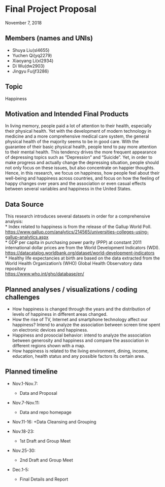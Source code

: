 Final Project Proposal
================
November 7, 2018

## Members (names and UNIs)

  - Shuya Liu(sl4655)
  - Yuchen Qi(yq2279)
  - Xiaoyang Li(xl2934)
  - Di Wu(dw2903)
  - Jingyu Fu(jf3286)

## Topic

Happiness

## Motivation and Intended Final Products

In living memory, people paid a lot of attention to their health,
especially their physical health. Yet with the development of modern
technology in medicine and a more comprehensive medical care system, the
general physical health of the majority seems to be in good care. With
the guarantee of their basic physical health, people tend to pay more
attention to their mental health. This tendency drives the more frequent
appearance of depressing topics such as “Depression” and “Suicide”. Yet,
in order to make progress and actually change the depressing situation,
people should not only focus on these issues, but also concentrate on
happier thoughts. Hence, in this research, we focus on happiness, how
people feel about their well-being and happiness across countries, and
focus on how the feeling of happy changes over years and the association
or even casual effects between several variables and happiness in the
United States.

## Data Source

This research introduces several datasets in order for a comprehensive
analysis:  
\* Index related to happiness is from the release of the Gallup World
Poll.  
<https://www.gallup.com/analytics/214565/universities-colleges-using-gallup-analytics.aspx>  
\* GDP per capita in purchasing power parity (PPP) at constant 2011
international dollar prices are from the World Development Indicators
(WDI).  
<https://datacatalog.worldbank.org/dataset/world-development-indicators>  
\* Healthy life expectancies at birth are based on the data extracted
from the World Health Organization’s (WHO) Global Health Observatory
data repository  
<https://www.who.int/gho/database/en/>

## Planned analyses / visualizations / coding challenges

  - How happiness is changed through the years and the distribution of
    levels of happiness in different areas changed.
  - How the rise of TV, Internet and smartphone technology affect our
    happiness? Intend to analyze the association between screen time
    spent on electronic devices and happiness.
  - Happiness and prosocial behavior: intend to analyze the association
    between generosity and happiness and compare the association in
    different regions shown with a map.
  - How happiness is related to the living environment, dining, income,
    education, health status and any possible factors its certain area.

## Planned timeline

  - Nov.1-Nov.7:
    
      - Data and Proposal

  - Nov.7-Nov.11:
    
      - Data and repo homepage

  - Nov.11-16: +Data Cleansing and Grouping

  - Nov.18-23:
    
      - 1st Draft and Group Meet

  - Nov.25-30:
    
      - 2nd Draft and Group Meet

  - Dec.1-5:
    
      - Final Details and Report
